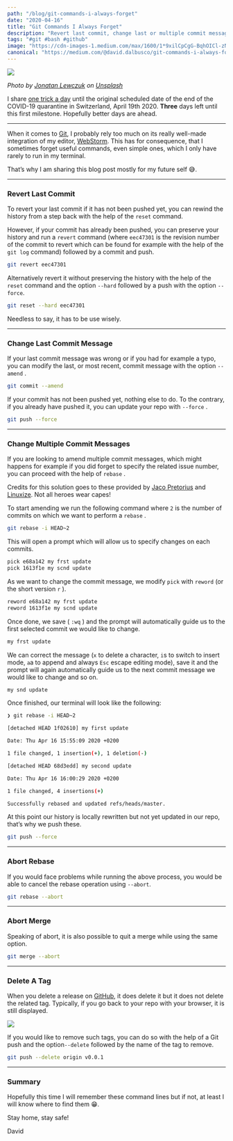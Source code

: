 ```yaml
---
path: "/blog/git-commands-i-always-forget"
date: "2020-04-16"
title: "Git Commands I Always Forget"
description: "Revert last commit, change last or multiple commit messages or delete tags"
tags: "#git #bash #github"
image: "https://cdn-images-1.medium.com/max/1600/1*9xilCpCgG-BqhOICl-zNCg.png"
canonical: "https://medium.com/@david.dalbusco/git-commands-i-always-forget-24cbb71c502a"
---
```


![](https://cdn-images-1.medium.com/max/1600/1*9xilCpCgG-BqhOICl-zNCg.png)

_Photo by [Jonatan Lewczuk](https://unsplash.com/@jonny_lew?utm_source=unsplash&utm_medium=referral&utm_content=creditCopyText) on [Unsplash](https://unsplash.com/s/photos/free?utm_source=unsplash&utm_medium=referral&utm_content=creditCopyText)_

I share [one trick a day](https://daviddalbusco.com/blog/how-to-call-the-service-worker-from-the-web-app-context) until the original scheduled date of the end of the COVID-19 quarantine in Switzerland, April 19th 2020. **Three** days left until this first milestone. Hopefully better days are ahead.

---

When it comes to [Git](https://git-scm.com/), I probably rely too much on its really well-made integration of my editor, [WebStorm](https://www.jetbrains.com/webstorm/). This has for consequence, that I sometimes forget useful commands, even simple ones, which I only have rarely to run in my terminal.

That’s why I am sharing this blog post mostly for my future self 😅.

---

### Revert Last Commit

To revert your last commit if it has not been pushed yet, you can rewind the history from a step back with the help of the `reset` command.

However, if your commit has already been pushed, you can preserve your history and run a `revert` command (where `eec47301` is the revision number of the commit to revert which can be found for example with the help of the `git log` command) followed by a commit and push.

```bash
git revert eec47301
```

Alternatively revert it without preserving the history with the help of the `reset` command and the option `--hard` followed by a push with the option `--force`.

```bash
git reset --hard eec47301
```

Needless to say, it has to be use wisely.

---

### Change Last Commit Message

If your last commit message was wrong or if you had for example a typo, you can modify the last, or most recent, commit message with the option `--amend` .

```bash
git commit --amend
```

If your commit has not been pushed yet, nothing else to do. To the contrary, if you already have pushed it, you can update your repo with `--force` .

```bash
git push --force
```

---

### Change Multiple Commit Messages

If you are looking to amend multiple commit messages, which might happens for example if you did forget to specify the related issue number, you can proceed with the help of `rebase` .

Credits for this solution goes to these provided by [Jaco Pretorius](https://jacopretorius.net/2013/05/amend-multiple-commit-messages-with-git.html) and [Linuxize](https://linuxize.com/post/change-git-commit-message/). Not all heroes wear capes!

To start amending we run the following command where `2` is the number of commits on which we want to perform a `rebase` .

```bash
git rebase -i HEAD~2
```

This will open a prompt which will allow us to specify changes on each commits.

```bash
pick e68a142 my frst update
pick 1613f1e my scnd update
```

As we want to change the commit message, we modify `pick` with `reword` (or the short version `r` ).

```bash
reword e68a142 my frst update
reword 1613f1e my scnd update
```

Once done, we save ( `:wq` ) and the prompt will automatically guide us to the first selected commit we would like to change.

```bash
my frst update
```

We can correct the message (`x` to delete a character, `i`s to switch to insert mode, `a`a to append and always `Esc` escape editing mode), save it and the prompt will again automatically guide us to the next commit message we would like to change and so on.

```bash
my snd update
```

Once finished, our terminal will look like the following:

```bash
❯ git rebase -i HEAD~2

[detached HEAD 1f02610] my first update

Date: Thu Apr 16 15:55:09 2020 +0200

1 file changed, 1 insertion(+), 1 deletion(-)

[detached HEAD 68d3edd] my second update

Date: Thu Apr 16 16:00:29 2020 +0200

1 file changed, 4 insertions(+)

Successfully rebased and updated refs/heads/master.
```

At this point our history is locally rewritten but not yet updated in our repo, that’s why we push these.

```bash
git push --force
```

---

### Abort Rebase

If you would face problems while running the above process, you would be able to cancel the rebase operation using `--abort`.

```bash
git rebase --abort
```

---

### Abort Merge

Speaking of abort, it is also possible to quit a merge while using the same option.

```bash
git merge --abort
```

---

### Delete A Tag

When you delete a release on [GitHub](https://github.com/), it does delete it but it does not delete the related tag. Typically, if you go back to your repo with your browser, it is still displayed.

![](https://cdn-images-1.medium.com/max/1600/1*iRWNQQhtlR3gWy65f0qi0g.png)

If you would like to remove such tags, you can do so with the help of a Git push and the option`--delete` followed by the name of the tag to remove.

```bash
git push --delete origin v0.0.1
```

---

### Summary

Hopefully this time I will remember these command lines but if not, at least I will know where to find them 😁.

Stay home, stay safe!

David
